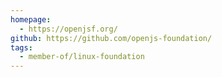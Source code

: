 ```yaml
---
homepage:
  - https://openjsf.org/
github: https://github.com/openjs-foundation/
tags:
  - member-of/linux-foundation
---
```

